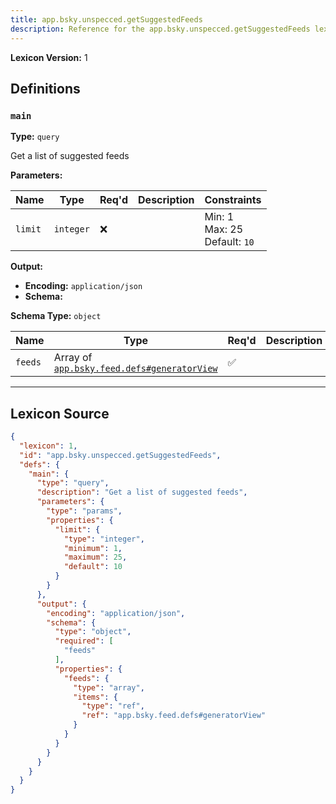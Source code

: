 ```yaml
---
title: app.bsky.unspecced.getSuggestedFeeds
description: Reference for the app.bsky.unspecced.getSuggestedFeeds lexicon
---
```

**Lexicon Version:** 1

## Definitions

<a name="main"></a>
### `main`

**Type:** `query`

Get a list of suggested feeds

**Parameters:**

| Name | Type | Req'd  | Description | Constraints |
|------|------|----------|-------------|-------------|
| `limit` | `integer` | ❌  |  | Min: 1<br/>Max: 25<br/>Default: `10` |
**Output:**

- **Encoding:** `application/json`
- **Schema:**

**Schema Type:** `object`

| Name | Type | Req'd  | Description | Constraints |
|------|------|----------|-------------|-------------|
| `feeds` | Array of [`app.bsky.feed.defs#generatorView`](/lexicons/app/bsky/feed/app-bsky-feed-defs#generatorview) | ✅  |  |  |

---

## Lexicon Source
```json
{
  "lexicon": 1,
  "id": "app.bsky.unspecced.getSuggestedFeeds",
  "defs": {
    "main": {
      "type": "query",
      "description": "Get a list of suggested feeds",
      "parameters": {
        "type": "params",
        "properties": {
          "limit": {
            "type": "integer",
            "minimum": 1,
            "maximum": 25,
            "default": 10
          }
        }
      },
      "output": {
        "encoding": "application/json",
        "schema": {
          "type": "object",
          "required": [
            "feeds"
          ],
          "properties": {
            "feeds": {
              "type": "array",
              "items": {
                "type": "ref",
                "ref": "app.bsky.feed.defs#generatorView"
              }
            }
          }
        }
      }
    }
  }
}
```
